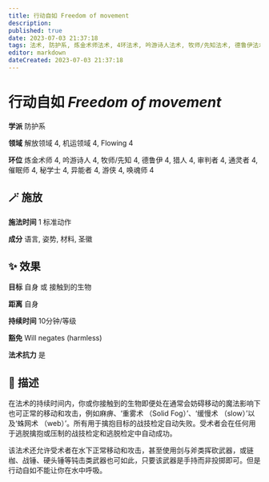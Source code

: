 ```yaml
---
title: 行动自如 Freedom of movement
description: 
published: true
date: 2023-07-03 21:37:18
tags: 法术, 防护系, 炼金术师法术, 4环法术, 吟游诗人法术, 牧师/先知法术, 德鲁伊法术, 猎人法术, 审判者法术, 通灵者法术, 催眠师法术, 秘学士法术, 异能者法术, 游侠法术, 唤魂师法术, 解放领域, 机运领域, Flowing
editor: markdown
dateCreated: 2023-07-03 21:37:18
---
```


# **行动自如** *Freedom of movement*

**学派** 防护系 

**领域** 解放领域 4, 机运领域 4, Flowing 4

**环位** 炼金术师 4, 吟游诗人 4, 牧师/先知 4, 德鲁伊 4, 猎人 4, 审判者 4, 通灵者 4, 催眠师 4, 秘学士 4, 异能者 4, 游侠 4, 唤魂师 4

## 🪄 施放

**施法时间** 1 标准动作

**成分** 语言, 姿势, 材料, 圣徽

## ✨ 效果 

**目标** 自身 或 接触到的生物 

**距离** 自身  

**持续时间** 10分钟/等级 

**豁免** Will negates (harmless)

**法术抗力** 是

## 📖 描述

在法术的持续时间内，你或你接触到的生物即便处在通常会妨碍移动的魔法影响下也可正常的移动和攻击，例如麻痹、‘重雾术 （Solid Fog）’、‘缓慢术 （slow）’以及‘蛛网术 （web）’。所有用于擒抱目标的战技检定自动失败。受术者会在任何用于逃脱擒抱或压制的战技检定和逃脱检定中自动成功。

该法术还允许受术者在水下正常移动和攻击，甚至使用剑与斧类挥砍武器，或链枷、战锤、硬头锤等钝击类武器也可如此，只要该武器是手持而非投掷即可。但是行动自如不能让你在水中呼吸。
    
